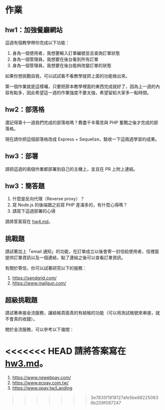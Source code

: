 # 作業

## hw1：加強餐廳網站

這週有個教學帶你完成以下功能：

1. 身為一個使用者，我想要輸入訂單編號並且查詢訂單狀態
2. 身為一個管理員，我想要在後台看到所有訂單
3. 身為一個管理員，我想要在後台能夠改變訂單的狀態

如果你想挑戰自我，可以試試看不看教學就把上面的功能做出來。

第一個作業就是這樣囉，只要把原本教學裡面的東西完成就好了，因為上一週的內容有點多，因此希望這一週的作業強度不要太強，希望留給大家多一點時間。

## hw2：部落格

還記得第十一週我們完成的部落格嗎？費盡千辛萬苦與 PHP 奮戰之後才完成的部落格。

現在請你把這個部落格改成 Express + Sequelize，驗收一下這兩週學習的成果。

## hw3：部署

請把這週的兩個作業都部署到自己的主機上，並且在 PR 上附上連結。

## hw3：簡答題

1. 什麼是反向代理（Reverse proxy）？
2. 寫 Node.js 的後端跟之前寫 PHP 差滿多的，有什麼心得嗎？
3. 請寫下這週部署的心得

請將答案寫在 [hw4.md](hw4.md)。

## 挑戰題

請試著加上「email 通知」的功能，在訂單成立以後會寄一封信給使用者，信裡面提供訂單資訊以及一個連結，點了連結之後可以查看訂單資訊。

有關於寄信，你可以試著研究以下的服務：

1. https://sendgrid.com/
2. https://www.mailgun.com/

## 超級挑戰題

請試著串接金流服務，讓結帳頁面真的有結帳的功能（可以用測試帳號來串接，就不會真的收錢）。

關於金流服務，可以參考以下幾間：

<<<<<<< HEAD
請將答案寫在 [hw3.md](hw3.md)。
=======
1. https://www.newebpay.com/
2. https://www.ecpay.com.tw/
3. https://www.opay.tw/Landing
>>>>>>> 3e7835f1918127afe5be882250836b209f087247
